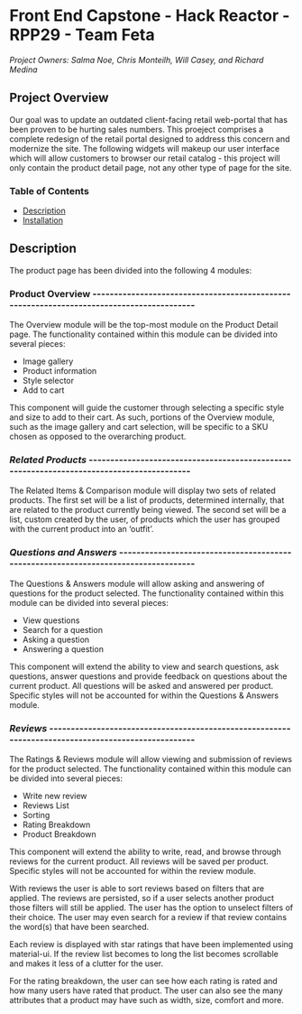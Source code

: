 # Front End Capstone - Hack Reactor - RPP29 - Team Feta

*Project Owners: Salma Noe, Chris Monteilh, Will Casey, and Richard Medina*


## Project Overview
Our goal was to update an outdated client-facing retail web-portal that has been proven to be hurting sales numbers.   This proeject comprises a complete redesign of the retail portal designed to address this concern and modernize the site.  The following widgets will makeup our user interface which will allow customers to browser our retail catalog - this project will only contain the product detail page, not any other type of page for the site.

### Table of Contents
- [Description](#description)
- [Installation](#installation)

## Description

The product page has been divided into the following 4 modules:

### Product Overview -----------------------------------------------------------------------------------------
The Overview module will be the top-most module on the Product Detail page.  The functionality contained within this module can be divided into several pieces:
- Image gallery
- Product information
- Style selector
- Add to cart

This component will guide the customer through selecting a specific style and size to add to their cart.   As such, portions of the Overview module, such as the image gallery and cart selection, will be specific to a SKU chosen as opposed to the overarching product.

### *Related Products* -----------------------------------------------------------------------------------------
The Related Items & Comparison module will display two sets of related products.  The first set will be a list of products, determined internally, that are related to the product currently being viewed.  The second set will be a list, custom created by the user, of products which the user has grouped with the current product into an ‘outfit’.
### *Questions and Answers* -----------------------------------------------------------------------------------
The Questions & Answers module will allow asking and answering of questions for the product selected.  The functionality contained within this module can be divided into several pieces:

- View questions
- Search for a question
- Asking a question
- Answering a question

This component will extend the ability to view and search questions, ask questions, answer questions and provide feedback on questions about the current product.
All questions will be asked and answered per product.  Specific styles will not be accounted for within the Questions & Answers module.

### *Reviews* ---------------------------------------------------------------------------------------------------
The Ratings & Reviews module will allow viewing and submission of reviews for the product selected.  The functionality contained within this module can be divided into several pieces:

- Write new review
- Reviews List
- Sorting
- Rating Breakdown
- Product Breakdown

This component will extend the ability to write, read, and browse through reviews for the current product.
All reviews will be saved per product.  Specific styles will not be accounted for within the review module.

With reviews the user is able to sort reviews based on filters that are applied. The reviews are persisted, so if a user selects another product those filters will still be applied. The user has the option to unselect filters of their choice. The user may even search for a review if that review contains the word(s) that have been searched.

Each review is displayed with star ratings that have been implemented using material-ui.
If the review list becomes to long the list becomes scrollable and makes it less of a clutter for the user.

For the rating breakdown, the user can see how each rating is rated and how many users have rated that product. The user can also see the many attributes that a product may have such as width, size, comfort and more.





